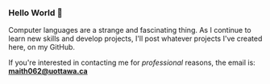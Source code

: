 ### Hello World 👋

Computer languages are a strange and fascinating thing. As I continue to learn new skills and develop projects, I'll post whatever projects I've created here, on my GitHub. 

If you're interested in contacting me for _professional_ reasons, the email is: **maith062@uottawa.ca**


<!--
**Maith062/Maith062** is a ✨ _special_ ✨ repository because its `README.md` (this file) appears on your GitHub profile.

Here are some ideas to get you started:

- 🔭 I’m currently working on ...
- 🌱 I’m currently learning ...
- 👯 I’m looking to collaborate on ...
- 🤔 I’m looking for help with ...
- 💬 Ask me about ...
- 📫 How to reach me: ...
- 😄 Pronouns: ...
- ⚡ Fun fact: ...
-->
